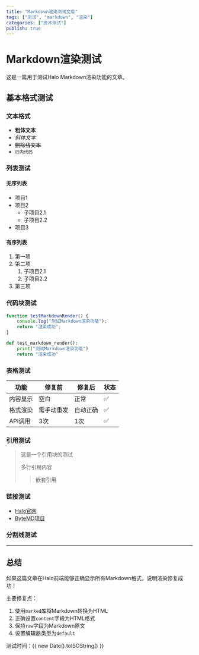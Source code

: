 ```yaml
---
title: "Markdown渲染测试文章"
tags: ["测试", "markdown", "渲染"]
categories: ["技术测试"]
publish: true
---
```


# Markdown渲染测试

这是一篇用于测试Halo Markdown渲染功能的文章。

## 基本格式测试

### 文本格式
- **粗体文本**
- *斜体文本*
- ~~删除线文本~~
- `行内代码`

### 列表测试

#### 无序列表
- 项目1
- 项目2
  - 子项目2.1
  - 子项目2.2
- 项目3

#### 有序列表
1. 第一项
2. 第二项
   1. 子项目2.1
   2. 子项目2.2
3. 第三项

### 代码块测试

```javascript
function testMarkdownRender() {
    console.log("测试Markdown渲染功能");
    return "渲染成功";
}
```

```python
def test_markdown_render():
    print("测试Markdown渲染功能")
    return "渲染成功"
```

### 表格测试

| 功能 | 修复前 | 修复后 | 状态 |
|------|--------|--------|------|
| 内容显示 | 空白 | 正常 | ✅ |
| 格式渲染 | 需手动重发 | 自动正确 | ✅ |
| API调用 | 3次 | 1次 | ✅ |

### 引用测试

> 这是一个引用块的测试
> 
> 多行引用内容
> 
> > 嵌套引用

### 链接测试

- [Halo官网](https://halo.run)
- [ByteMD项目](https://github.com/pd4d10/bytemd)

### 分割线测试

---

## 总结

如果这篇文章在Halo前端能够正确显示所有Markdown格式，说明渲染修复成功！

主要修复点：
1. 使用`marked`库将Markdown转换为HTML
2. 正确设置`content`字段为HTML格式
3. 保持`raw`字段为Markdown原文
4. 设置编辑器类型为`default`

测试时间：{{ new Date().toISOString() }}